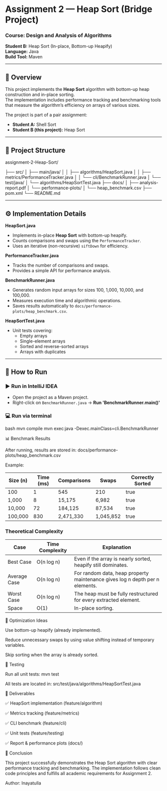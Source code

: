 # Assignment 2 — Heap Sort (Bridge Project)

### Course: Design and Analysis of Algorithms  
**Student B:** Heap Sort (In-place, Bottom-up Heapify)  
**Language:** Java  
**Build Tool:** Maven

---

## 📘 Overview
This project implements the **Heap Sort** algorithm with bottom-up heap construction and in-place sorting.  
The implementation includes performance tracking and benchmarking tools that measure the algorithm’s efficiency on arrays of various sizes.

The project is part of a pair assignment:
- **Student A:** Shell Sort  
- **Student B (this project):** Heap Sort  

---

## 📂 Project Structure
assignment-2-Heap-Sort/

├── src/
│ ├── main/java/
│ │ ├── algorithms/HeapSort.java
│ │ ├── metrics/PerformanceTracker.java
│ │ └── cli/BenchmarkRunner.java
│ └── test/java/
│ └── algorithms/HeapSortTest.java
├── docs/
│ ├── analysis-report.pdf
│ └── performance-plots/
│ └── heap_benchmark.csv
├── pom.xml
└── README.md



---

## ⚙️ Implementation Details

**HeapSort.java**
- Implements in-place **Heap Sort** with bottom-up heapify.
- Counts comparisons and swaps using the `PerformanceTracker`.
- Uses an iterative (non-recursive) `siftDown` for efficiency.

**PerformanceTracker.java**
- Tracks the number of comparisons and swaps.
- Provides a simple API for performance analysis.

**BenchmarkRunner.java**
- Generates random input arrays for sizes 100, 1,000, 10,000, and 100,000.
- Measures execution time and algorithmic operations.
- Saves results automatically to `docs/performance-plots/heap_benchmark.csv`.

**HeapSortTest.java**
- Unit tests covering:
  - Empty arrays
  - Single-element arrays
  - Sorted and reverse-sorted arrays
  - Arrays with duplicates

---

## 🚀 How to Run

### ▶ Run in IntelliJ IDEA
- Open the project as a Maven project.
- Right-click on `BenchmarkRunner.java` → **Run 'BenchmarkRunner.main()'**

### 💻 Run via terminal
bash
mvn compile
mvn exec:java -Dexec.mainClass=cli.BenchmarkRunner



📊 Benchmark Results

After running, results are stored in:
docs/performance-plots/heap_benchmark.csv

Example:

| Size (n) | Time (ms) | Comparisons | Swaps | Correctly Sorted |
|-----------|------------|-------------|--------|------------------|
| 100       | 1          | 545         | 210    | true             |
| 1,000     | 8          | 15,175      | 6,982  | true             |
| 10,000    | 72         | 184,125     | 87,534 | true             |
| 100,000   | 830        | 2,471,330   | 1,045,852 | true          |


### Theoretical Complexity
| Case         |  Time Complexity |	Explanation |
|--------------|------------------|----------------------------------------------------------------------------------|
| Best Case	   |  O(n log n)	    |  Even if the array is nearly sorted, heapify still dominates.                    |
| Average Case |  O(n log n)	    |  For random data, heap property maintenance gives log n depth per n elements.    |
| Worst Case	 |  O(n log n)	    |  The heap must be fully restructured for every extracted element.                |
| Space	       |  O(1)	          |  In-place sorting.



🧩 Optimization Ideas

Use bottom-up heapify (already implemented).

Reduce unnecessary swaps by using value shifting instead of temporary variables.

Skip sorting when the array is already sorted.



🧪 Testing

Run all unit tests:
mvn test


All tests are located in:
src/test/java/algorithms/HeapSortTest.java


🧾 Deliverables

✅ HeapSort implementation (feature/algorithm)

✅ Metrics tracking (feature/metrics)

✅ CLI benchmark (feature/cli)

✅ Unit tests (feature/testing)

✅ Report & performance plots (docs/)

🏁 Conclusion

This project successfully demonstrates the Heap Sort algorithm with clear performance tracking and benchmarking.
The implementation follows clean code principles and fulfills all academic requirements for Assignment 2.

Author: Inayatulla
